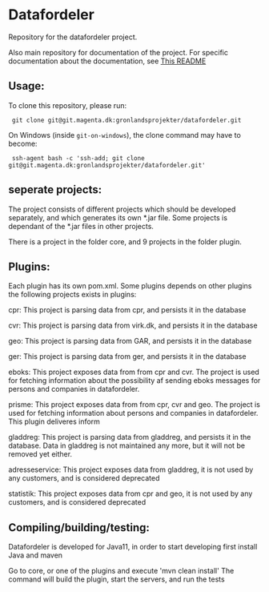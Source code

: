 Datafordeler
============

Repository for the datafordeler project.

Also main repository for documentation of the project.
For specific documentation about the documentation, see [This README](docs/README.md)

## Usage:
To clone this repository, please run:

     git clone git@git.magenta.dk:gronlandsprojekter/datafordeler.git

     
On Windows (inside `git-on-windows`), the clone command may have to become:

     ssh-agent bash -c 'ssh-add; git clone git@git.magenta.dk:gronlandsprojekter/datafordeler.git'

## seperate projects:
The project consists of different projects which should be developed separately, and which generates its own *.jar file.
Some projects is dependant of the *.jar files in other projects.

There is a project in the folder core, and 9 projects in the folder plugin.

## Plugins:
Each plugin has its own pom.xml. Some plugins depends on other plugins the following projects exists in plugins:

cpr:
This project is parsing data from cpr, and persists it in the database

cvr:
This project is parsing data from virk.dk, and persists it in the database

geo:
This project is parsing data from GAR, and persists it in the database

ger:
This project is parsing data from ger, and persists it in the database

eboks:
This project exposes data from from cpr and cvr.
The project is used for fetching information about the possibility af sending eboks messages for persons 
and companies in datafordeler.

prisme:
This project exposes data from from cpr, cvr and geo.
The project is used for fetching information about persons and companies in datafordeler.
This plugin deliveres inform


gladdreg:
This project is parsing data from gladdreg, and persists it in the database.
Data in gladdreg is not maintained any more, but it will not be removed yet either.

adresseservice:
This project exposes data from gladdreg, it is not used by any customers, and is considered deprecated

statistik:
This project exposes data from cpr and geo, it is not used by any customers, and is considered deprecated


## Compiling/building/testing:

Datafordeler is developed for Java11, in order to start developing first install Java and maven

Go to core, or one of the plugins and execute 'mvn clean install'
The command will build the plugin, start the servers, and run the tests




